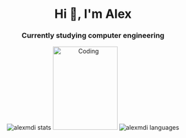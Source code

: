 <h1 align="center">Hi 👋, I'm Alex</h1>
<h3 align="center">Currently studying computer engineering</h3>

<!--
<h3 align="left">Languages and Tools:</h3>
<p align="left"> <a href="https://www.gnu.org/software/bash/" target="_blank" rel="noreferrer"> <img src="https://www.vectorlogo.zone/logos/gnu_bash/gnu_bash-icon.svg" alt="bash" width="40" height="40"/> </a> <a href="https://www.w3schools.com/cpp/" target="_blank" rel="noreferrer"> <img src="https://raw.githubusercontent.com/devicons/devicon/master/icons/cplusplus/cplusplus-original.svg" alt="cplusplus" width="40" height="40"/> </a> <a href="https://git-scm.com/" target="_blank" rel="noreferrer"> <img src="https://www.vectorlogo.zone/logos/git-scm/git-scm-icon.svg" alt="git" width="40" height="40"/> </a> <a href="https://www.linux.org/" target="_blank" rel="noreferrer"> <img src="https://raw.githubusercontent.com/devicons/devicon/master/icons/linux/linux-original.svg" alt="linux" width="40" height="40"/> </a> </p>


<p><img align="left" src="https://github-readme-stats.vercel.app/api/top-langs?username=alexmdi&title_color=FAC00&text_color=949CA5&bg_color=00000000&show_icons=true&locale=en&layout=compact" alt="alexmdi" /></p>

<p>&nbsp;<img align="center" src="https://github-readme-stats.vercel.app/api?username=alexmdi&title_color=FAC00&text_color=949CA5&bg_color=00000000&show_icons=true&locale=en" alt="alexmdi" /></p>
-->

<p align="center">
<img src="https://github-readme-stats-omega-wheat.vercel.app/api?username=alexmdi&show_icons=true&theme=dracula&hide_border=true&locale=es&count_private=true&border_radius=5" alt="alexmdi stats" />

  <!--
<img alt="Coding" width="130" src="https://64.media.tumblr.com/8295f699635629cb7c96329aeeb79a69/tumblr_o109au2Tod1s335jfo1_r3_540.gif"> 
-->
<img alt="Coding" height="194" width="150" src="https://64.media.tumblr.com/2c33f4e6e264cad6fe5b2695cb30472d/25d9c76169467b66-d6/s1280x1920/035495a3a3c126a54c7bc1117426a512748c9ab2.gifv"> 
  
<img src="https://github-readme-stats-omega-wheat.vercel.app/api/top-langs/?username=alexmdi&layout=detailed&theme=dracula&hide_border=true&locale=es&count_private=true&border_radius=5" alt="alexmdi languages" />
</p>





<!--
**AlExMDi/AlExMDi** is a ✨ _special_ ✨ repository because its `README.md` (this file) appears on your GitHub profile.

Here are some ideas to get you started:

- 🔭 I’m currently working on ...
- 🌱 I’m currently learning ...
- 👯 I’m looking to collaborate on ...
- 🤔 I’m looking for help with ...
- 💬 Ask me about ...
- 📫 How to reach me: ...
- 😄 Pronouns: ...
- ⚡ Fun fact: ...
-->
